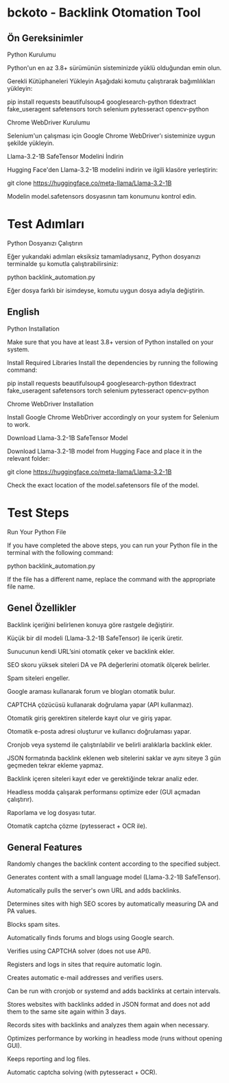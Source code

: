 # bckoto - Backlink Otomation Tool
##  Ön Gereksinimler

Python Kurulumu

Python'un en az 3.8+ sürümünün sisteminizde yüklü olduğundan emin olun.

Gerekli Kütüphaneleri Yükleyin Aşağıdaki komutu çalıştırarak bağımlılıkları yükleyin:

pip install requests beautifulsoup4 googlesearch-python tldextract fake_useragent safetensors torch selenium pytesseract opencv-python

Chrome WebDriver Kurulumu

Selenium'un çalışması için Google Chrome WebDriver'ı sisteminize uygun şekilde yükleyin.

Llama-3.2-1B SafeTensor Modelini İndirin

Hugging Face'den Llama-3.2-1B modelini indirin ve ilgili klasöre yerleştirin:

git clone https://huggingface.co/meta-llama/Llama-3.2-1B

Modelin model.safetensors dosyasının tam konumunu kontrol edin.

# Test Adımları

Python Dosyanızı Çalıştırın

Eğer yukarıdaki adımları eksiksiz tamamladıysanız, Python dosyanızı terminalde şu komutla çalıştırabilirsiniz:

python backlink_automation.py

Eğer dosya farklı bir isimdeyse, komutu uygun dosya adıyla değiştirin.

## English

Python Installation

Make sure that you have at least 3.8+ version of Python installed on your system.

Install Required Libraries Install the dependencies by running the following command:

pip install requests beautifulsoup4 googlesearch-python tldextract fake_useragent safetensors torch selenium pytesseract opencv-python

Chrome WebDriver Installation

Install Google Chrome WebDriver accordingly on your system for Selenium to work.

Download Llama-3.2-1B SafeTensor Model

Download Llama-3.2-1B model from Hugging Face and place it in the relevant folder:

git clone https://huggingface.co/meta-llama/Llama-3.2-1B

Check the exact location of the model.safetensors file of the model.

# Test Steps

Run Your Python File

If you have completed the above steps, you can run your Python file in the terminal with the following command:

python backlink_automation.py

If the file has a different name, replace the command with the appropriate file name.

##  Genel Özellikler

Backlink içeriğini belirlenen konuya göre rastgele değiştirir.

Küçük bir dil modeli (Llama-3.2-1B SafeTensor) ile içerik üretir.

Sunucunun kendi URL’sini otomatik çeker ve backlink ekler.

SEO skoru yüksek siteleri DA ve PA değerlerini otomatik ölçerek belirler.

Spam siteleri engeller.

Google araması kullanarak forum ve blogları otomatik bulur.

CAPTCHA çözücüsü kullanarak doğrulama yapar (API kullanmaz).

Otomatik giriş gerektiren sitelerde kayıt olur ve giriş yapar.

Otomatik e-posta adresi oluşturur ve kullanıcı doğrulaması yapar.

Cronjob veya systemd ile çalıştırılabilir ve belirli aralıklarla backlink ekler.

JSON formatında backlink eklenen web sitelerini saklar ve aynı siteye 3 gün geçmeden tekrar ekleme yapmaz.

Backlink içeren siteleri kayıt eder ve gerektiğinde tekrar analiz eder.

Headless modda çalışarak performansı optimize eder (GUI açmadan çalıştırır).

Raporlama ve log dosyası tutar.

Otomatik captcha çözme (pytesseract + OCR ile).

##  General Features

Randomly changes the backlink content according to the specified subject.

Generates content with a small language model (Llama-3.2-1B SafeTensor).

Automatically pulls the server's own URL and adds backlinks.

Determines sites with high SEO scores by automatically measuring DA and PA values.

Blocks spam sites.

Automatically finds forums and blogs using Google search.

Verifies using CAPTCHA solver (does not use API).

Registers and logs in sites that require automatic login.

Creates automatic e-mail addresses and verifies users.

Can be run with cronjob or systemd and adds backlinks at certain intervals.

Stores websites with backlinks added in JSON format and does not add them to the same site again within 3 days.

Records sites with backlinks and analyzes them again when necessary.

Optimizes performance by working in headless mode (runs without opening GUI).

Keeps reporting and log files.

Automatic captcha solving (with pytesseract + OCR).
